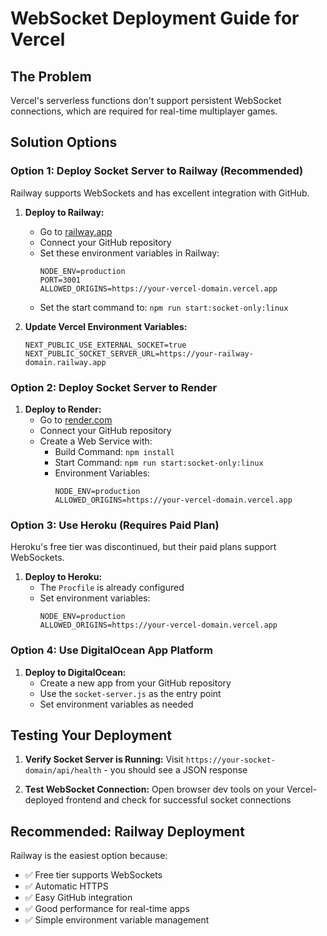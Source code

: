 # WebSocket Deployment Guide for Vercel

## The Problem
Vercel's serverless functions don't support persistent WebSocket connections, which are required for real-time multiplayer games.

## Solution Options

### Option 1: Deploy Socket Server to Railway (Recommended)
Railway supports WebSockets and has excellent integration with GitHub.

1. **Deploy to Railway:**
   - Go to [railway.app](https://railway.app)
   - Connect your GitHub repository
   - Set these environment variables in Railway:
     ```
     NODE_ENV=production
     PORT=3001
     ALLOWED_ORIGINS=https://your-vercel-domain.vercel.app
     ```
   - Set the start command to: `npm run start:socket-only:linux`

2. **Update Vercel Environment Variables:**
   ```
   NEXT_PUBLIC_USE_EXTERNAL_SOCKET=true
   NEXT_PUBLIC_SOCKET_SERVER_URL=https://your-railway-domain.railway.app
   ```

### Option 2: Deploy Socket Server to Render
1. **Deploy to Render:**
   - Go to [render.com](https://render.com)
   - Connect your GitHub repository
   - Create a Web Service with:
     - Build Command: `npm install`
     - Start Command: `npm run start:socket-only:linux`
     - Environment Variables:
       ```
       NODE_ENV=production
       ALLOWED_ORIGINS=https://your-vercel-domain.vercel.app
       ```

### Option 3: Use Heroku (Requires Paid Plan)
Heroku's free tier was discontinued, but their paid plans support WebSockets.

1. **Deploy to Heroku:**
   - The `Procfile` is already configured
   - Set environment variables:
     ```
     NODE_ENV=production
     ALLOWED_ORIGINS=https://your-vercel-domain.vercel.app
     ```

### Option 4: Use DigitalOcean App Platform
1. **Deploy to DigitalOcean:**
   - Create a new app from your GitHub repository
   - Use the `socket-server.js` as the entry point
   - Set environment variables as needed

## Testing Your Deployment

1. **Verify Socket Server is Running:**
   Visit `https://your-socket-domain/api/health` - you should see a JSON response

2. **Test WebSocket Connection:**
   Open browser dev tools on your Vercel-deployed frontend and check for successful socket connections

## Recommended: Railway Deployment
Railway is the easiest option because:
- ✅ Free tier supports WebSockets
- ✅ Automatic HTTPS
- ✅ Easy GitHub integration
- ✅ Good performance for real-time apps
- ✅ Simple environment variable management
